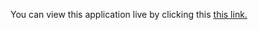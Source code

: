 You can view this application live by clicking this [this link.](https://repl.it/@ArisRoutsis/treasure-island-start-1#main.py)
